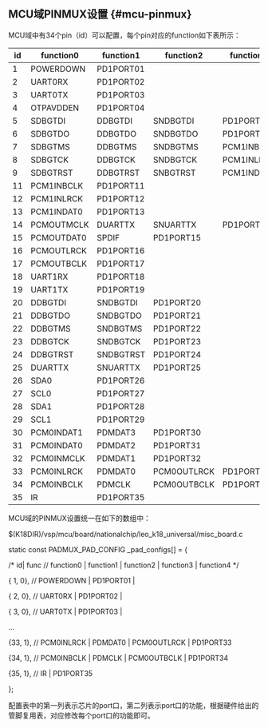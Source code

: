 ## MCU域PINMUX设置 {#mcu-pinmux}

MCU域中有34个pin（id）可以配置，每个pin对应的function如下表所示：

| **id** | **function0** | **function1** | **function2** | **function3** | **function4** |
| --- | --- | --- | --- | --- | --- |
| 1 | POWERDOWN | PD1PORT01 |  |  |  |
| 2 | UART0RX | PD1PORT02 |  |  |  |
| 3 | UART0TX | PD1PORT03 |  |  |  |
| 4 | OTPAVDDEN | PD1PORT04 |  |  |  |
| 5 | SDBGTDI | DDBGTDI | SNDBGTDI | PD1PORT05 |  |
| 6 | SDBGTDO | DDBGTDO | SNDBGTDO | PD1PORT06 |  |
| 7 | SDBGTMS | DDBGTMS | SNDBGTMS | PCM1INBCLK | PD1PORT07 |
| 8 | SDBGTCK | DDBGTCK | SNDBGTCK | PCM1INLRCK | PD1PORT08 |
| 9 | SDBGTRST | DDBGTRST | SNBGTRST | PCM1INDAT0 | PD1PORT09 |
| 11 | PCM1INBCLK | PD1PORT11 |  |  |  |
| 12 | PCM1INLRCK | PD1PORT12 |  |  |  |
| 13 | PCM1INDAT0 | PD1PORT13 |  |  |  |
| 14 | PCMOUTMCLK | DUARTTX | SNUARTTX | PD1PORT14 |  |
| 15 | PCMOUTDAT0 | SPDIF | PD1PORT15 |  |  |
| 16 | PCMOUTLRCK | PD1PORT16 |  |  |  |
| 17 | PCMOUTBCLK | PD1PORT17 |  |  |  |
| 18 | UART1RX | PD1PORT18 |  |  |  |
| 19 | UART1TX | PD1PORT19 |  |  |  |
| 20 | DDBGTDI | SNDBGTDI | PD1PORT20 |  |  |
| 21 | DDBGTDO | SNDBGTDO | PD1PORT21 |  |  |
| 22 | DDBGTMS | SNDBGTMS | PD1PORT22 |  |  |
| 23 | DDBGTCK | SNDBGTCK | PD1PORT23 |  |  |
| 24 | DDBGTRST | SNDBGTRST | PD1PORT24 |  |  |
| 25 | DUARTTX | SNUARTTX | PD1PORT25 |  |  |
| 26 | SDA0 | PD1PORT26 |  |  |  |
| 27 | SCL0 | PD1PORT27 |  |  |  |
| 28 | SDA1 | PD1PORT28 |  |  |  |
| 29 | SCL1 | PD1PORT29 |  |  |  |
| 30 | PCM0INDAT1 | PDMDAT3 | PD1PORT30 |  |  |
| 31 | PCM0INDAT0 | PDMDAT2 | PD1PORT31 |  |  |
| 32 | PCM0INMCLK | PDMDAT1 | PD1PORT32 |  |  |
| 33 | PCM0INLRCK | PDMDAT0 | PCM0OUTLRCK | PD1PORT33 |  |
| 34 | PCM0INBCLK | PDMCLK | PCM0OUTBCLK | PD1PORT34 |  |
| 35 | IR | PD1PORT35 |  |  |  |

MCU域的PINMUX设置统一在如下的数组中：

$(K18DIR)/vsp/mcu/board/nationalchip/leo_k18_universal/misc_board.c

static const PADMUX_PAD_CONFIG _pad_configs[] = {

/* id| func // function0 | function1 | function2 | function3 | function4 */

{ 1, 0}, // POWERDOWN | PD1PORT01 |

{ 2, 0}, // UART0RX | PD1PORT02 |

{ 3, 0}, // UART0TX | PD1PORT03 |

…

{33, 1}, // PCM0INLRCK | PDMDAT0 | PCM0OUTLRCK | PD1PORT33

{34, 1}, // PCM0INBCLK | PDMCLK | PCM0OUTBCLK | PD1PORT34

{35, 1}, // IR | PD1PORT35

};

配置表中的第一列表示芯片的port口，第二列表示port口的功能，根据硬件给出的管脚复用表，对应修改每个port口的功能即可。